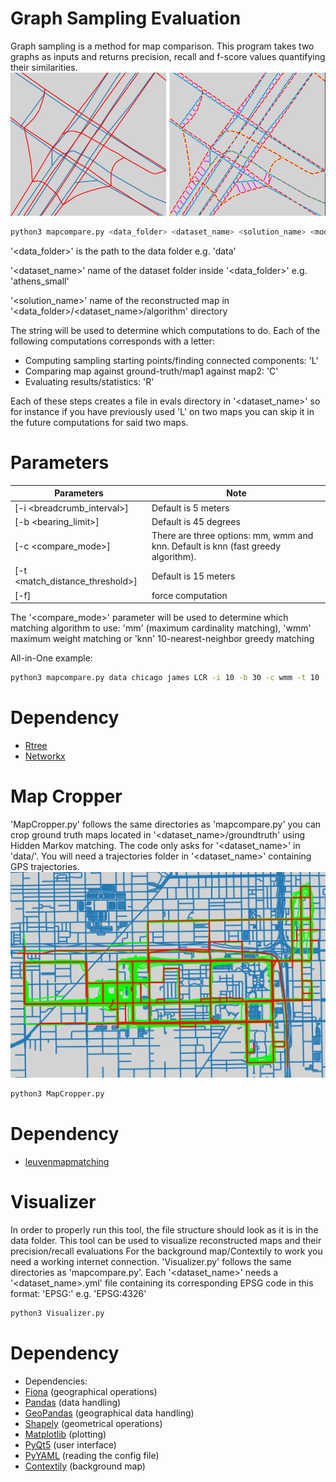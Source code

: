 # Graph Sampling Evaluation

Graph sampling is a method for map comparison. This program takes two graphs as inputs and returns precision, recall and f-score values quantifying their similarities.
![Berlin_small OSM vs TeleAtlas](https://github.com/Erfanh1995/GraphSamplingToolkit/blob/main/figs/roadmap.png)

```bash
python3 mapcompare.py <data_folder> <dataset_name> <solution_name> <mode>
```
'<data_folder>' is the path to the data folder e.g. 'data'

'<dataset_name>' name of the dataset folder inside '<data_folder>' e.g. 'athens_small'

'<solution_name>' name of the reconstructed map in '<data_folder>/<dataset_name>/algorithm' directory

The <mode> string will be used to determine which computations to do. Each of the following computations corresponds with a letter:
- Computing sampling starting points/finding connected components: 'L'
- Comparing map against ground-truth/map1 against map2: 'C'
- Evaluating results/statistics: 'R'

Each of these steps creates a file in evals directory in '<dataset_name>' so for instance if you have previously used 'L' on two maps you can skip it in the future computations for said two maps.

# Parameters
Parameters | Note
--------------------- | -------------
[-i <breadcrumb_interval>]  | Default is 5 meters
[-b <bearing_limit>]  | Default is 45 degrees
[-c <compare_mode>] | There are three options: mm, wmm and knn. Default is knn (fast greedy algorithm).
[-t <match_distance_threshold>] | Default is 15 meters
[-f] | force computation

The '<compare_mode>' parameter will be used to determine which matching algorithm to use: 'mm' (maximum cardinality matching), 'wmm' maximum weight matching or 'knn' 10-nearest-neighbor greedy matching

All-in-One example:
```bash
python3 mapcompare.py data chicago james LCR -i 10 -b 30 -c wmm -t 10 -f
```

# Dependency
* [Rtree](https://pypi.org/project/Rtree/)
* [Networkx](https://pypi.org/project/networkx/)



# Map Cropper

'MapCropper.py' follows the same directories as 'mapcompare.py' you can crop ground truth maps located in '<dataset_name>/groundtruth' using Hidden Markov matching. The code only asks for '<dataset_name>' in 'data/'. You will need a trajectories folder in '<dataset_name>' containing GPS trajectories.
![Chicago OSM cropped (red)](https://github.com/Erfanh1995/GraphSamplingToolkit/blob/main/figs/hmm.png)


```bash
python3 MapCropper.py
```

# Dependency
* [leuvenmapmatching](https://pypi.org/project/leuvenmapmatching/)



# Visualizer

In order to properly run this tool, the file structure should look as it is in the data folder.
This tool can be used to visualize reconstructed maps and their precision/recall evaluations
For the background map/Contextily to work you need a working internet connection.
'Visualizer.py' follows the same directories as 'mapcompare.py'.
Each '<dataset_name>' needs a '<dataset_name>.yml' file containing its corresponding EPSG code in this format: 'EPSG:<number>' e.g. 'EPSG:4326'

```bash
python3 Visualizer.py
```

# Dependency
* Dependencies:
* [Fiona](https://pypi.org/project/Fiona/) (geographical operations)
* [Pandas](https://pypi.org/project/pandas/) (data handling)
* [GeoPandas](https://pypi.org/project/geopandas/) (geographical data handling)
* [Shapely](https://pypi.org/project/Shapely/) (geometrical operations)
* [Matplotlib](https://pypi.org/project/matplotlib/) (plotting)
* [PyQt5](https://pypi.org/project/PyQt5/) (user interface)
* [PyYAML](https://pypi.org/project/PyYAML/) (reading the config file)
* [Contextily](https://pypi.org/project/contextily/) (background map)
